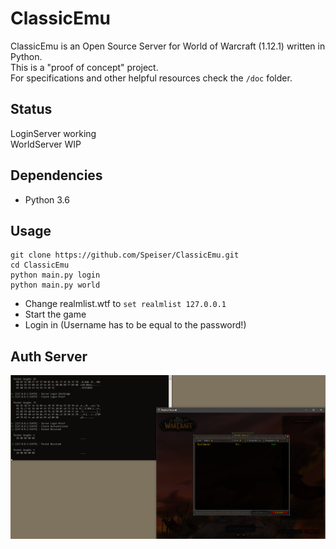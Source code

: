# ClassicEmu
ClassicEmu is an Open Source Server for World of Warcraft (1.12.1) written in Python.  
This is a "proof of concept" project.  
For specifications and other helpful resources check the `/doc` folder.

## Status
LoginServer working  
WorldServer WIP

## Dependencies
+ Python 3.6

## Usage
```
git clone https://github.com/Speiser/ClassicEmu.git
cd ClassicEmu
python main.py login
python main.py world
```
+ Change realmlist.wtf to `set realmlist 127.0.0.1`
+ Start the game
+ Login in (Username has to be equal to the password!)

## Auth Server
![authserver](https://github.com/Speiser/ClassicEmu/raw/master/doc/auth.png)
